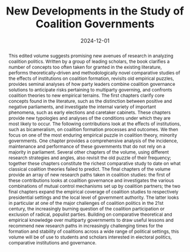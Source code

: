 ---
abstract: >-
  This edited volume suggests promising new avenues of research in analyzing coalition politics. Written by a group of leading scholars, the book clarifies a number of concepts too often taken for granted in the existing literature, performs theoretically-driven and methodologically novel comparative studies of the effects of institutions on coalition formation, revisits old empirical puzzles, provides seminal analyses of how party leaders combine coalition governance solutions to anticipate risks pertaining to multiparty governing, and confronts coalition theories to new empirical terrains. The first chapters clarify core concepts found in the literature, such as the distinction between positive and negative parliaments, and investigate the internal variety of important phenomena, such as early elections and caretaker cabinets. These chapters  provide new typologies and analyses of the conditions under which they are most likely to occur. The following contributions look at the effects of institutions, such as bicameralism, on coalition formation processes and outcomes. We then focus on one of the most enduring empirical puzzle in coalition theory, minority governments. One chapter provides a comprehensive analysis of the incidence, maintenance and performance of these governments that do not rely on a majority in parliament. Several other chapters of the volume, using different research strategies and angles, also revisit the old puzzle of their frequency; together these chapters constitute the richest comparative study to date on what classical coalition theories failed to predict. The final chapters of the volume provide an array of new research paths taken in coalition studies: the first of these contributions looks at coalition governance and investigates the various combinations of mutual control mechanisms set up by coalition partners; the two final chapters expand the empirical coverage of coalition studies to respectively presidential settings and the local level of government authority. The latter looks in particular at one of the major challenges of coalition politics in the 21st century, the increasingly burning question of the coalition participation or exclusion of radical, populist parties. Building on comparative theoretical and empirical knowledge over multiparty governments to draw useful lessons and recommend new research paths in increasingly challenging times for the formation and stability of coalitions across a wide range of political settings, this volume will be of use to students and scholars interested in electoral politics, comparative institutions and governance.
authors:
  - Patrick Dumont
  - Bernard Grofman
  - Torbjörn Bergman
  - admin
  - (Eds.)
date: '2024-12-01'
math: false
publication: 'Studies in Public Choice, vol 9. Springer, Cham'
title: New Developments in the Study of Coalition Governments 
doi: 10.1007/978-3-031-69347-2
selected: true
projects: []
publication_types:
  - '5'
links: []
image:
  placement: 1
  width: 50
  caption: "Cover"
  focal_point: "Right"
  preview_only: false
---